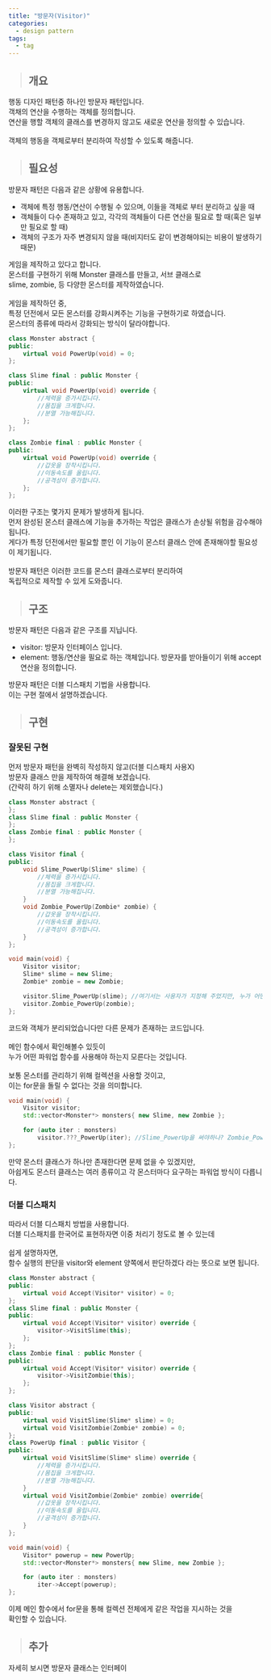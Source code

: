 ```yaml
---
title: "방문자(Visitor)"
categories:
  - design pattern
tags:
  - tag
---
```

> ## 개요

행동 디자인 패턴중 하나인 방문자 패턴입니다.<br>
객채의 연산을 수행하는 객체를 정의합니다.<br>
연산을 행할 객체의 클래스를 변경하지 않고도 새로운 연산을 정의할 수 있습니다.<br>
<br>
객체의 행동을 객체로부터 분리하여 작성할 수 있도록 해줍니다.
> ## 필요성

방문자 패턴은 다음과 같은 상황에 유용합니다.
- 객체에 특정 행동/연산이 수행될 수 있으며, 이들을 객체로 부터 분리하고 싶을 때
- 객체들이 다수 존재하고 있고, 각각의 객체들이 다른 연산을 필요로 할 때(혹은 일부만 필요로 할 때)
- 객체의 구조가 자주 변경되지 않을 때(비지터도 같이 변경해야되는 비용이 발생하기 때문)

게임을 제작하고 있다고 합니다.<br>
몬스터를 구현하기 위해 Monster 클래스를 만들고, 서브 클래스로<br>
slime, zombie, 등 다양한 몬스터를 제작하였습니다.<br>
<br>
게임을 제작하던 중,<br>
특정 던전에서 모든 몬스터를 강화시켜주는 기능을 구현하기로 하였습니다.<br>
몬스터의 종류에 따라서 강화되는 방식이 달라야합니다.
```cpp
class Monster abstract {
public:
	virtual void PowerUp(void) = 0;
};
```
```cpp
class Slime final : public Monster {
public:
	virtual void PowerUp(void) override {
		//체력을 증가시킵니다.
		//몸집을 크게합니다.
		//분열 가능해집니다.
	};
};
```
```cpp
class Zombie final : public Monster {
public:
	virtual void PowerUp(void) override {
		//갑옷을 장착시킵니다.
		//이동속도를 올립니다.
		//공격성이 증가합니다.
	};
};
```
이러한 구조는 몇가지 문제가 발생하게 됩니다.<br>
먼저 완성된 몬스터 클래스에 기능을 추가하는 작업은 클래스가 손상될 위험을 감수해야됩니다.<br>
게다가 특정 던전에서만 필요할 뿐인 이 기능이 몬스터 클래스 안에 존재해야할 필요성이 제기됩니다.<br>
<br>
방문자 패턴은 이러한 코드를 몬스터 클래스로부터 분리하여<br>
독립적으로 제작할 수 있게 도와줍니다.
> ## 구조

방문자 패턴은 다음과 같은 구조를 지닙니다.
- visitor: 방문자 인터페이스 입니다.
- element: 행동/연산을 필요로 하는 객체입니다. 방문자를 받아들이기 위해 accept 연산을 정의합니다.

방문자 패턴은 더블 디스패치 기법을 사용합니다.<br>
이는 구현 절에서 설명하겠습니다.

> ## 구현

### 잘못된 구현
먼저 방문자 패턴을 완벽히 작성하지 않고(더블 디스패치 사용X)<br>
방문자 클래스 만을 제작하여 해결해 보겠습니다.<br>
(간략히 하기 위해 소멸자나 delete는 제외했습니다.)
```cpp
class Monster abstract {
};
class Slime final : public Monster {
};
class Zombie final : public Monster {
};
```
```cpp
class Visitor final {
public:
	void Slime_PowerUp(Slime* slime) {
		//체력을 증가시킵니다.
		//몸집을 크게합니다.
		//분열 가능해집니다.
	}
	void Zombie_PowerUp(Zombie* zombie) {
		//갑옷을 장착시킵니다.
		//이동속도를 올립니다.
		//공격성이 증가합니다.
	}
};
```
```cpp
void main(void) {
	Visitor visitor;
	Slime* slime = new Slime;
	Zombie* zombie = new Zombie;

	visitor.Slime_PowerUp(slime); //여기서는 사용자가 지정해 주었지만, 누가 어떤 함수를 사용해야 하는지 모릅니다.
	visitor.Zombie_PowerUp(zombie);
};
```
코드와 객체가 분리되었습니다만 다른 문제가 존재하는 코드입니다.<br>
<br>
메인 함수에서 확인해볼수 있듯이<br>
누가 어떤 파워업 함수를 사용해야 하는지 모른다는 것입니다.<br>
<br>
보통 몬스터를 관리하기 위해 컬렉션을 사용할 것이고,<br>
이는 for문을 돌릴 수 없다는 것을 의미합니다.<br>
```cpp
void main(void) {
	Visitor visitor;
	std::vector<Monster*> monsters{ new Slime, new Zombie };

	for (auto iter : monsters)
		visitor.???_PowerUp(iter); //Slime_PowerUp을 써야하나? Zombie_PowerUp을 써야하나?
};
```
만약 몬스터 클래스가 하나만 존재한다면 문제 없을 수 있겠지만,<br>
아쉽게도 몬스터 클래스는 여러 종류이고 각 몬스터마다 요구하는 파워업 방식이 다릅니다.
### 더블 디스패치
따라서 더블 디스패치 방법을 사용합니다.<br>
더블 디스패치를 한국어로 표현하자면 이중 처리기 정도로 볼 수 있는데<br>
<br>
쉽게 설명하자면,<br>
함수 실행의 판단을 visitor와 element 양쪽에서 판단하겠다 라는 뜻으로 보면 됩니다.
```cpp
class Monster abstract {
public:
	virtual void Accept(Visitor* visitor) = 0;
};
class Slime final : public Monster {
public:
	virtual void Accept(Visitor* visitor) override {
		visitor->VisitSlime(this);
	};
};
class Zombie final : public Monster {
public:
	virtual void Accept(Visitor* visitor) override {
		visitor->VisitZombie(this);
	};
};
```
```cpp
class Visitor abstract {
public:
	virtual void VisitSlime(Slime* slime) = 0;
	virtual void VisitZombie(Zombie* zombie) = 0;
};
class PowerUp final : public Visitor {
public:
	virtual void VisitSlime(Slime* slime) override {
		//체력을 증가시킵니다.
		//몸집을 크게합니다.
		//분열 가능해집니다.
	}
	virtual void VisitZombie(Zombie* zombie) override{
		//갑옷을 장착시킵니다.
		//이동속도를 올립니다.
		//공격성이 증가합니다.
	}
};
```
```cpp
void main(void) {
	Visitor* powerup = new PowerUp;
	std::vector<Monster*> monsters{ new Slime, new Zombie };

	for (auto iter : monsters)
		iter->Accept(powerup);
};
```
이제 메인 함수에서 for문을 통해 컬렉션 전체에게 같은 작업을 지시하는 것을<br>
확인할 수 있습니다.

> ## 추가

자세히 보시면 방문자 클래스는 인터페이
